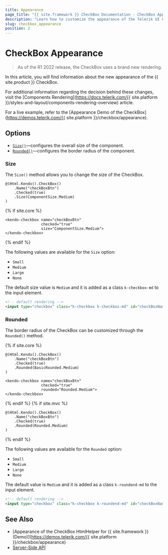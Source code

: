 ```yaml
---
title: Appearance
page_title: "{{ site.framework }} CheckBox Documentation - CheckBox Appearance"
description: "Learn how to customize the appearance of the Telerik UI CheckBox HtmlHelper for {{ site.framework }}."
slug: checkbox_appearance
position: 2
---
```


# CheckBox Appearance

> As of the R1 2022 release, the CheckBox uses a brand new rendering.

In this article, you will find information about the new appearance of the {{ site.product }} CheckBox.

For additional information regarding the decision behind these changes, visit the [Components Rendering](https://docs.telerik.com/{{ site.platform }}/styles-and-layout/components-rendering-overview) article.

For a live example, refer to the [Appearance Demo of the CheckBox](https://demos.telerik.com/{{ site.platform }}/checkbox/appearance).

## Options

- [`Size()`](#size)—configures the overall size of the component.
- [`Rounded()`](#rounded)—configures the border radius of the component.

### Size

The `Size()` method allows you to change the size of the CheckBox.

```HtmlHelper
@(Html.Kendo().CheckBox()
    .Name("checkBoxBtn")
    .Checked(true)
    .Size(ComponentSize.Medium)
)
```
{% if site.core %}
```TagHelper
<kendo-checkbox name="checkBoxBtn"
                checked="true"
                size="ComponentSize.Medium">
</kendo-checkbox>
```
{% endif %}

The following values are available for the `Size` option:

- `Small`
- `Medium`
- `Large`
- `None`

The default size value is `Medium` and it is added as a class `k-checkbox-md` to the input element.

```html
<!-- default rendering -->
<input type="checkbox" class="k-checkbox k-checkbox-md" id="checkBoxName"/>
```

### Rounded

The border radius of the CheckBox can be customized through the `Rounded()` method.

{% if site.core %}
```HtmlHelper
@(Html.Kendo().CheckBox()
    .Name("checkBoxBtn")
    .Checked(true)
    .Rounded(BasicRounded.Medium)
)
```
```TagHelper
<kendo-checkbox name="checkBoxBtn"
                checked="true"
                rounded="Rounded.Medium">
</kendo-checkbox>
```
{% endif %}
{% if site.mvc %}
```
@(Html.Kendo().CheckBox()
    .Name("checkBoxBtn")
    .Checked(true)
    .Rounded(Rounded.Medium)
)
```
{% endif %}

The following values are available for the `Rounded` option:

- `Small`
- `Medium`
- `Large`
- `None`

The default value is `Medium` and it is added as a class `k-roundend-md` to the input element.

```html
<!-- default rendering -->
<input type="checkbox" class="k-checkbox k-roundend-md" id="checkBoxName"/>
```

## See Also

* [Appearance of the CheckBox HtmlHelper for {{ site.framework }} (Demo)](https://demos.telerik.com/{{ site.platform }}/checkbox/appearance)
* [Server-Side API](/api/checkbox)
